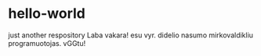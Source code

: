# hello-world
just another respository
 Laba vakara!
 esu vyr. didelio nasumo mirkovaldikliu programuotojas.
 vGGtu!

